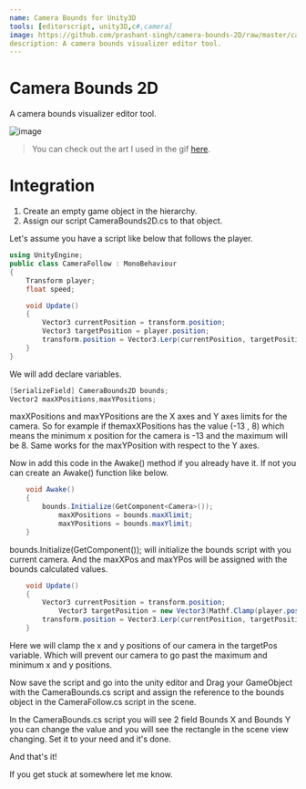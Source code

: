 ```yaml
---
name: Camera Bounds for Unity3D
tools: [editorscript, unity3D,c#,camera]
image: https://github.com/prashant-singh/camera-bounds-2D/raw/master/camera%20bounds1.gif
description: A camera bounds visualizer editor tool.
---
```

# Camera Bounds 2D
A camera bounds visualizer editor tool.

![image](https://github.com/prashant-singh/camera-bounds-2D/blob/master/camera%20bounds1.gif)

> You can check out the art I used in the gif [here](https://0x72.itch.io/dungeontileset-ii).

# Integration

1. Create an empty game object in the hierarchy.
2. Assign our script CameraBounds2D.cs to that object. 

Let's assume you have a script like below that follows the player.

```csharp
using UnityEngine;
public class CameraFollow : MonoBehaviour
{
	Transform player;
	float speed;

	void Update()
	{
		Vector3 currentPosition = transform.position;
		Vector3 targetPosition = player.position;
		transform.position = Vector3.Lerp(currentPosition, targetPosition, Time.deltaTime * speed);
	}
}
```
We will add declare variables.
```csharp
[SerializeField] CameraBounds2D bounds;
Vector2 maxXPositions,maxYPositions;
```
maxXPositions and maxYPositions are the X axes and Y axes limits for the camera.
So for example if themaxXPositions has the value (-13 , 8) which means the minimum x position for the camera is -13 and the maximum will be 8. Same works for the maxYPosition with respect to the Y axes.

Now in add this code in the Awake() method if you already have it.
If not you can create an Awake() function like below.

```csharp
	void Awake()
	{
		bounds.Initialize(GetComponent<Camera>());
        	maxXPositions = bounds.maxXlimit;
        	maxYPositions = bounds.maxYlimit;
	}
``` 
bounds.Initialize(GetComponent<Camera>()); will initialize the bounds script with you current camera.
And the maxXPos and maxYPos will be assigned with the bounds calculated values.

```csharp
	void Update()
	{
		Vector3 currentPosition = transform.position;
	        Vector3 targetPosition = new Vector3(Mathf.Clamp(player.position.x, maxXPositions.x, maxXPositions.y), Mathf.Clamp(player.position.y, maxYPositions.x, maxYPositions.y), currPos.z);
		transform.position = Vector3.Lerp(currentPosition, targetPosition, Time.deltaTime * speed);
	}
```
Here we will clamp the x and y positions of our camera in the targetPos variable.
Which will prevent our camera to go past the maximum and minimum x and y positions.

Now save the script and go into the unity editor and Drag your GameObject with the CameraBounds.cs script and assign the reference to the bounds object in the CameraFollow.cs script in the scene.

In the CameraBounds.cs script you will see 2 field Bounds X and Bounds Y you can change the value and you will see the rectangle in the scene view changing.
Set it to your need and it's done.

And that's it!

If you get stuck at somewhere let me know.



